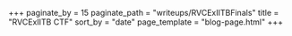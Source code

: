 +++
paginate_by = 15
paginate_path = "writeups/RVCExIITBFinals"
title = "RVCExIITB CTF"
sort_by = "date"
page_template = "blog-page.html"
+++

